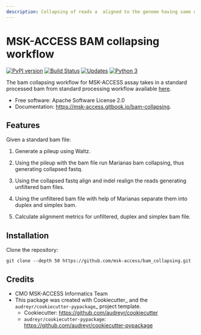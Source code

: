 ```yaml
---
description: Collapsing of reads a  aligned to the genome having same unique molecular identifier.
---
```


# MSK-ACCESS BAM collapsing workflow

[![PyPI version](https://badge.fury.io/py/bam-collapsing.svg)](https://badge.fury.io/py/bam-collapsing)
[![Build Status](https://travis-ci.org/msk-access/bam_collapsing.svg?branch=master)](https://travis-ci.org/msk-access/bam_collapsing)
[![Updates](https://pyup.io/repos/github/msk-access/bam_collapsing/shield.svg)](https://pyup.io/repos/github/msk-access/bam_collapsing/)
[![Python 3](https://pyup.io/repos/github/msk-access/bam_collapsing/python-3-shield.svg)](https://pyup.io/repos/github/msk-access/bam_collapsing/)

The bam collapsing workflow for MSK-ACCESS assay takes in a standard processed bam from standard processing workflow available [here](https://github.com/msk-access/standard_bam_processing). 

- Free software: Apache Software License 2.0
- Documentation: https://msk-access.gitbook.io/bam-collapsing.

## Features

Given a standard bam file:

1. Generate a pileup using Waltz.

2. Using the pileup with the bam file run Marianas bam collapsing, thus generating collapsed fastq.

3. Using the collapsed fastq align and indel realign the reads generating unfiltered bam files.

4. Using the unfiltered bam file with help of Marianas separate them into duplex and simplex bam.

5. Calculate alignment metrics for unfiltered, duplex and simplex bam file.

## Installation

Clone the repository:

```
git clone --depth 50 https://github.com/msk-access/bam_collapsing.git
```

## Credits

- CMO MSK-ACCESS Informatics Team
- This package was created with Cookiecutter_ and the `audreyr/cookiecutter-pypackage`_ project template.
  - Cookiecutter: https://github.com/audreyr/cookiecutter
  - `audreyr/cookiecutter-pypackage`: https://github.com/audreyr/cookiecutter-pypackage
